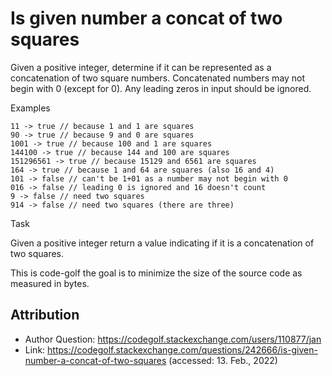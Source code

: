 # Is given number a concat of two squares

Given a positive integer, determine if it can be represented as a concatenation of two square numbers. Concatenated numbers may not begin with 0 (except for 0). Any leading zeros in input should be ignored.

Examples

```
11 -> true // because 1 and 1 are squares  
90 -> true // because 9 and 0 are squares  
1001 -> true // because 100 and 1 are squares  
144100 -> true // because 144 and 100 are squares  
151296561 -> true // because 15129 and 6561 are squares  
164 -> true // because 1 and 64 are squares (also 16 and 4)  
101 -> false // can't be 1+01 as a number may not begin with 0  
016 -> false // leading 0 is ignored and 16 doesn't count
9 -> false // need two squares  
914 -> false // need two squares (there are three)
```

Task

Given a positive integer return a value indicating if it is a concatenation of two squares.

This is code-golf the goal is to minimize the size of the source code as measured in bytes.

## Attribution

- Author Question: https://codegolf.stackexchange.com/users/110877/jan
- Link: https://codegolf.stackexchange.com/questions/242666/is-given-number-a-concat-of-two-squares (accessed: 13. Feb., 2022)